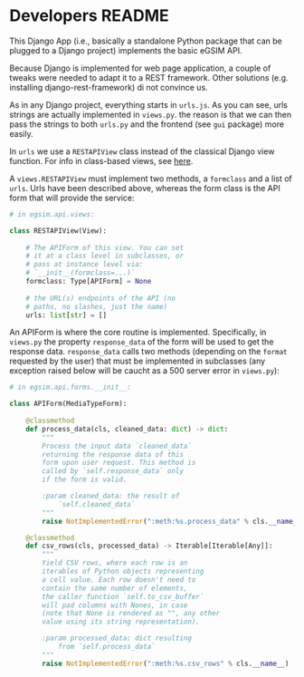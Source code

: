 # Developers README

This Django App (i.e., basically a standalone Python package that can
be plugged to a Django project) implements the basic eGSIM API.

Because Django is implemented for web page application, a couple of
tweaks were needed to adapt it to a REST framework. Other solutions
(e.g. installing django-rest-framework) di not convince us.

As in any Django project, everything starts in `urls.js`. As you can 
see, urls strings are actually implemented in `views.py`. the reason
is that we can then pass the strings to both `urls.py` and the
frontend (see `gui` package) more easily.

In `urls` we use a `RESTAPIView` class instead of the classical
Django view function. For info in class-based views, see [here](
https://docs.djangoproject.com/en/stable/topics/class-based-views/).

A `views.RESTAPIView` must implement two methods, a `formclass` and
a list of `urls`. Urls have been described above, whereas the 
form class is the API form that will provide the service:
```python
# in egsim.api.views:

class RESTAPIView(View):
    
    # The APIForm of this view. You can set 
    # it at a class level in subclasses, or
    # pass at instance level via: 
    # `__init__(formclass=...)`
    formclass: Type[APIForm] = None
    
    # the URL(s) endpoints of the API (no 
    # paths, no slashes, just the name)
    urls: list[str] = []
```

An APIForm is where the core routine is implemented. Specifically,
in `views.py` the property `response_data` of the form will be used to
get the response data. `response_data` calls two methods (depending on the
`format` requested by the user) that must be implemented in subclasses
(any exception raised below will be caucht as a 500 server error in 
`views.py`):

```python
# in egsim.api.forms.__init__:

class APIForm(MediaTypeForm):
    
    @classmethod
    def process_data(cls, cleaned_data: dict) -> dict:
        """
        Process the input data `cleaned_data` 
        returning the response data of this 
        form upon user request. This method is 
        called by `self.response_data` only 
        if the form is valid.

        :param cleaned_data: the result of 
            `self.cleaned_data`
        """
        raise NotImplementedError(":meth:%s.process_data" % cls.__name__)

    @classmethod
    def csv_rows(cls, processed_data) -> Iterable[Iterable[Any]]:
        """
        Yield CSV rows, where each row is an 
        iterables of Python objects representing 
        a cell value. Each row doesn't need to 
        contain the same number of elements, 
        the caller function `self.to_csv_buffer` 
        will pad columns with Nones, in case 
        (note that None is rendered as "", any other
        value using its string representation).

        :param processed_data: dict resulting 
            from `self.process_data`
        """
        raise NotImplementedError(":meth:%s.csv_rows" % cls.__name__)
```
